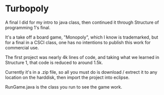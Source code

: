 # Turbopoly
A final I did for my intro to java class, then continued it through Structure of programming 1's final.

It's a take off a board game, "Monopoly", which I know is trademarked, but for a final in a CSCI class, one has no intentions to publish this work for commercial use. 

The first project was nearly 4k lines of code, and taking what we learned in Structure 1, that code is reduced to around 1.5k.

Currently it's in a .zip file, so all you must do is download / extrect it to any location on the harddisk, then import the project into eclipse.

RunGame.java is the class you run to see the game work.
